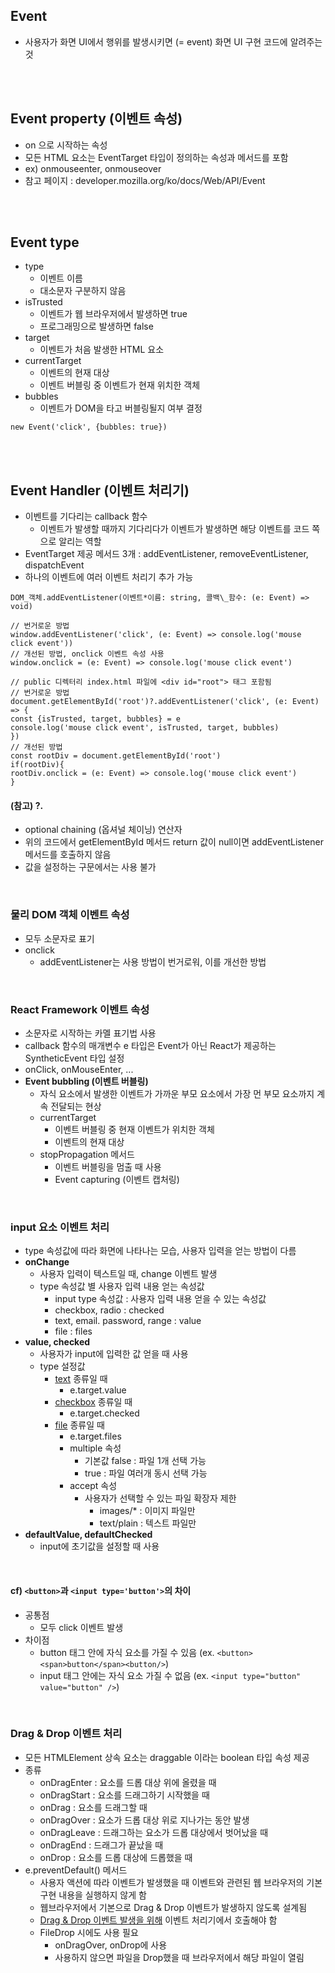 ## Event

- 사용자가 화면 UI에서 행위를 발생시키면 (= event) 화면 UI 구현 코드에 알려주는 것

<BR /><BR />

## Event property (이벤트 속성)

- on 으로 시작하는 속성
- 모든 HTML 요소는 EventTarget 타입이 정의하는 속성과 메서드를 포함
- ex) onmouseenter, onmouseover
- 참고 페이지 : developer.mozilla.org/ko/docs/Web/API/Event

<BR /><BR />

## Event type

- type
  - 이벤트 이름
  - 대소문자 구분하지 않음
- isTrusted
  - 이벤트가 웹 브라우저에서 발생하면 true
  - 프로그래밍으로 발생하면 false
- target
  - 이벤트가 처음 발생한 HTML 요소
- currentTarget
  - 이벤트의 현재 대상
  - 이벤트 버블링 중 이벤트가 현재 위치한 객체
- bubbles
  - 이벤트가 DOM을 타고 버블링될지 여부 결정

```
new Event('click', {bubbles: true})
```

<BR /><BR />

## Event Handler (이벤트 처리기)

- 이벤트를 기다리는 callback 함수
  - 이벤트가 발생할 때까지 기다리다가 이벤트가 발생하면 해당 이벤트를 코드 쪽으로 알리는 역할
- EventTarget 제공 메서드 3개 : addEventListener, removeEventListener, dispatchEvent
- 하나의 이벤트에 여러 이벤트 처리기 추가 가능

```
DOM_객체.addEventListener(이벤트*이름: string, 콜백\_함수: (e: Event) => void)

// 번거로운 방법
window.addEventListener('click', (e: Event) => console.log('mouse click event'))
// 개선된 방법, onclick 이벤트 속성 사용
window.onclick = (e: Event) => console.log('mouse click event')

// public 디렉터리 index.html 파일에 <div id="root"> 태그 포함됨
// 번거로운 방법
document.getElementById('root')?.addEventListener('click', (e: Event) => {
const {isTrusted, target, bubbles} = e
console.log('mouse click event', isTrusted, target, bubbles)
})
// 개선된 방법
const rootDiv = document.getElementById('root')
if(rootDiv){
rootDiv.onclick = (e: Event) => console.log('mouse click event')
}
```

#### (참고) ?.

- optional chaining (옵셔널 체이닝) 연산자
- 위의 코드에서 getElementById 메서드 return 값이 null이면 addEventListener 메서드를 호출하지 않음
- 값을 설정하는 구문에서는 사용 불가

<BR />

### 물리 DOM 객체 이벤트 속성

- 모두 소문자로 표기
- onclick
  - addEventListener는 사용 방법이 번거로워, 이를 개선한 방법

<BR />

### React Framework 이벤트 속성

- 소문자로 시작하는 카멜 표기법 사용
- callback 함수의 매개변수 e 타입은 Event가 아닌 React가 제공하는 SyntheticEvent 타입 설정
- onClick, onMouseEnter, ...
- **Event bubbling (이벤트 버블링)**
  - 자식 요소에서 발생한 이벤트가 가까운 부모 요소에서 가장 먼 부모 요소까지 계속 전달되는 현상
  - currentTarget
    - 이벤트 버블링 중 현재 이벤트가 위치한 객체
    - 이벤트의 현재 대상
  - stopPropagation 메서드
    - 이벤트 버블링을 멈출 때 사용
    - Event capturing (이벤트 캡처링)

<BR />

### input 요소 이벤트 처리

- type 속성값에 따라 화면에 나타나는 모습, 사용자 입력을 얻는 방법이 다름
- **onChange**
  - 사용자 입력이 텍스트일 때, change 이벤트 발생
  - type 속성값 별 사용자 입력 내용 얻는 속성값
    - input type 속성값 : 사용자 입력 내용 얻을 수 있는 속성값
    - checkbox, radio : checked
    - text, email. password, range : value
    - file : files
- **value, checked**
  - 사용자가 input에 입력한 값 얻을 때 사용
  - type 설정값
    - <u>text</u> 종류일 때
      - e.target.value
    - <u>checkbox</u> 종류일 때
      - e.target.checked
    - <u>file</u> 종류일 때
      - e.target.files
      - multiple 속성
        - 기본값 false : 파일 1개 선택 가능
        - true : 파일 여러개 동시 선택 가능
      - accept 속성
        - 사용자가 선택할 수 있는 파일 확장자 제한
          - images/\* : 이미지 파일만
          - text/plain : 텍스트 파일만
- **defaultValue, defaultChecked**
  - input에 초기값을 설정할 때 사용

<BR />

#### cf) `<button>`과 `<input type='button'>`의 차이

- 공통점
  - 모두 click 이벤트 발생
- 차이점
  - button 태그 안에 자식 요소를 가질 수 있음 (ex. `<button><span>button</span><button/>`)
  - input 태그 안에는 자식 요소 가질 수 없음 (ex. `<input type="button" value="button" />`)

<BR />

### Drag & Drop 이벤트 처리

- 모든 HTMLElement 상속 요소는 draggable 이라는 boolean 타입 속성 제공
- 종류
  - onDragEnter : 요소를 드롭 대상 위에 올렸을 때
  - onDragStart : 요소를 드래그하기 시작했을 때
  - onDrag : 요소를 드래그할 때
  - onDragOver : 요소가 드롭 대상 위로 지나가는 동안 발생
  - onDragLeave : 드래그하는 요소가 드롭 대상에서 벗어났을 때
  - onDragEnd : 드래그가 끝났을 때
  - onDrop : 요소를 드롭 대상에 드롭했을 때
- e.preventDefault() 메서드
  - 사용자 액션에 따라 이벤트가 발생했을 때 이벤트와 관련된 웹 브라우저의 기본 구현 내용을 실행하지 않게 함
  - 웹브라우저에서 기본으로 Drag & Drop 이벤트가 발생하지 않도록 설계됨
  - <u>Drag & Drop 이벤트 발생을 위해</u> 이벤트 처리기에서 호출해야 함
  - FileDrop 시에도 사용 필요
    - onDragOver, onDrop에 사용
    - 사용하지 않으면 파일을 Drop했을 때 브라우저에서 해당 파일이 열림
